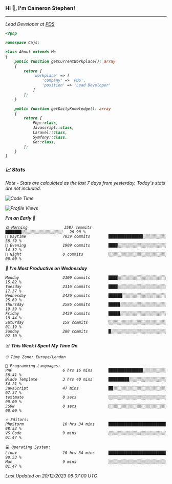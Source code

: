 ### Hi 👋, I'm Cameron Stephen!
<hr>
<p><em>Lead Developer at <a href="https://prindatasolutions.co.uk">PDS</a></p>


```php
<?php

namespace Cajs;

class About extends Me
{
    public function getCurrentWorkplace(): array
    {
        return [
            'workplace' => [
                'company' => 'PDS',
                'position' => 'Lead Developer'
            ]
        ];
    }

    public function getDailyKnowledge(): array
    {
        return [
            Php::class,
            Javascript::class,
            Laravel::class,
            Symfony::class,
            Go::class,
        ];
    }
}
```

### 📈 Stats
<p><em>Note - Stats are calculated as the last 7 days from yesterday. Today's stats are not included.</em></p>


<!--START_SECTION:waka-->
![Code Time](http://img.shields.io/badge/Code%20Time-3%2C638%20hrs%2044%20mins-blue)

![Profile Views](http://img.shields.io/badge/Profile%20Views-0-blue)

**I'm an Early 🐤** 

```text
🌞 Morning                3587 commits        ███████░░░░░░░░░░░░░░░░░░   26.90 % 
🌆 Daytime                7839 commits        ███████████████░░░░░░░░░░   58.79 % 
🌃 Evening                1909 commits        ████░░░░░░░░░░░░░░░░░░░░░   14.32 % 
🌙 Night                  0 commits           ░░░░░░░░░░░░░░░░░░░░░░░░░   00.00 % 
```
📅 **I'm Most Productive on Wednesday** 

```text
Monday                   2109 commits        ████░░░░░░░░░░░░░░░░░░░░░   15.82 % 
Tuesday                  2316 commits        ████░░░░░░░░░░░░░░░░░░░░░   17.37 % 
Wednesday                3426 commits        ██████░░░░░░░░░░░░░░░░░░░   25.69 % 
Thursday                 2586 commits        █████░░░░░░░░░░░░░░░░░░░░   19.39 % 
Friday                   2459 commits        █████░░░░░░░░░░░░░░░░░░░░   18.44 % 
Saturday                 159 commits         ░░░░░░░░░░░░░░░░░░░░░░░░░   01.19 % 
Sunday                   280 commits         █░░░░░░░░░░░░░░░░░░░░░░░░   02.10 % 
```


📊 **This Week I Spent My Time On** 

```text
🕑︎ Time Zone: Europe/London

💬 Programming Languages: 
PHP                      6 hrs 16 mins       ███████████████░░░░░░░░░░   58.41 % 
Blade Template           3 hrs 40 mins       █████████░░░░░░░░░░░░░░░░   34.21 % 
JavaScript               47 mins             ██░░░░░░░░░░░░░░░░░░░░░░░   07.37 % 
textmate                 0 secs              ░░░░░░░░░░░░░░░░░░░░░░░░░   00.00 % 
JSON                     0 secs              ░░░░░░░░░░░░░░░░░░░░░░░░░   00.00 % 

🔥 Editors: 
PhpStorm                 10 hrs 34 mins      █████████████████████████   98.53 % 
VS Code                  9 mins              ░░░░░░░░░░░░░░░░░░░░░░░░░   01.47 % 

💻 Operating System: 
Linux                    10 hrs 34 mins      █████████████████████████   98.53 % 
Mac                      9 mins              ░░░░░░░░░░░░░░░░░░░░░░░░░   01.47 % 
```


 Last Updated on 20/12/2023 06:07:00 UTC
<!--END_SECTION:waka-->
